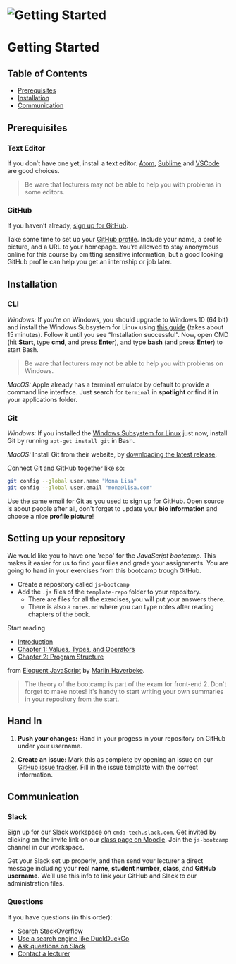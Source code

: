 # ![Getting Started][banner-guide]

# Getting Started

## Table of Contents

*   [Prerequisites](#prerequisites)
*   [Installation](#installation)
*   [Communication](#communication)

## Prerequisites

### Text Editor
If you don’t have one yet, install a text editor. [Atom](https://atom.io), [Sublime](https://www.sublimetext.com) and [VSCode](https://code.visualstudio.com/) are good choices.

> Be ware that lecturers may not be able to help you with problems in some editors.

### GitHub

If you haven’t already, [sign up for
GitHub](https://help.github.com/articles/signing-up-for-a-new-github-account/).

Take some time to set up your [GitHub profile](https://github.com/settings/profile).
Include your name, a profile picture, and a URL to your homepage.
You’re allowed to stay anonymous online for this course by omitting sensitive
information, but a good looking GitHub profile can help you get an internship
or job later.

## Installation

### CLI

*Windows:*
If you’re on Windows, you should upgrade to Windows 10 (64 bit) and install the Windows Subsystem for Linux using [this guide](https://www.howtogeek.com/249966/how-to-install-and-use-the-linux-bash-shell-on-windows-10/)
(takes about 15 minutes). Follow it until you see “Installation successful”. Now, open CMD (hit **Start**, type **cmd**, and press **Enter**), and type **bash** (and press **Enter**) to start Bash.

> Be ware that lecturers may not be able to help you with problems on Windows.

*MacOS:*
Apple already has a terminal emulator by default to provide a command line interface. Just search for `terminal` in **spotlight** or find it in your applications folder.

### Git

*Windows:*
If you installed the [Windows Subsystem for Linux](#subshell) just now, install
Git by running `apt-get install git` in Bash.

*MacOS:*
Install Git from their website, by [downloading the latest release](https://git-scm.com).

Connect Git and GitHub together like so:

```sh
git config --global user.name "Mona Lisa"
git config --global user.email "mona@lisa.com"
```

Use the same email for Git as you used to sign up for GitHub. Open source is about people after all, don't forget to update your **bio information** and choose a nice **profile picture**!

## Setting up your repository

We would like you to have one 'repo' for the *JavaScript bootcamp*. This makes it easier for us to find your files and grade your assignments. You are going to hand in your exercises from this bootcamp trough GitHub.

* Create a repository called `js-bootcamp`
* Add the `.js` files of the `template-repo` folder to your repository.
  * There are files for all the exercises, you will put your answers there.
  * There is also a `notes.md` where you can type notes after reading chapters of the book.

Start reading
* [Introduction](https://eloquentjavascript.net/00_intro.html)
* [Chapter 1: Values, Types, and Operators](https://eloquentjavascript.net/01_values.html)
* [Chapter 2: Program Structure](https://eloquentjavascript.net/02_program_structure.html)

from [Eloquent JavaScript](https://eloquentjavascript.net/) by [Marijn Haverbeke](https://marijnhaverbeke.nl/).

> The theory of the bootcamp is part of the exam for front-end 2. Don't forget to make notes! It's handy to start writing your own summaries in your repository from the start.

## Hand In


1. **Push your changes:**
Hand in your progess in your repository on GitHub under your username.

1. **Create an issue:**
Mark this as complete by opening an issue on our [GitHub issue tracker][issues]. Fill in the issue template with the correct information.

## Communication

### Slack

Sign up for our Slack workspace on `cmda-tech.slack.com`.
Get invited by clicking on the invite link on our [class page on
Moodle][moodle].
Join the `js-bootcamp` channel in our workspace.

Get your Slack set up properly, and then send your lecturer a direct message
including your **real name**, **student number**, **class**, and **GitHub
username**.
We’ll use this info to link your GitHub and Slack to our administration files.

### Questions

If you have questions (in this order):

*   [Search StackOverflow][stackoverflow]
*   [Use a search engine like DuckDuckGo][duckduckgo]
*   [Ask questions on Slack][slack]
*   [Contact a lecturer][synopsis]

[moodle]: https://moodle.cmd.hva.nl/course/view.php?id=431
[examples]: examples
[stackoverflow]: https://stackoverflow.com
[duckduckgo]: https://duckduckgo.com
[synopsis]: #synopsis
[slack]: https://cmda-tech.slack.com/
[banner-guide]: https://cmda-bt.github.io/js-bootcamp-18-19/assets/banner-guide.svg
[issues]: https://github.com/cmda-bt/js-bootcamp-18-19/issues/new/choose
